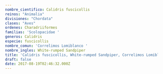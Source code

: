 ```yaml
---
nombre_cientifico: Calidris fuscicollis
reinos: "Animalia"
divisiones: "Chordata"
clases: "Aves"
ordenes: Charadriiformes
familias: 'Scolopacidae '
generos: Calidris
especie: fuscicollis
nombre_comun: 'Correlimos Lomiblanco '
nombre_ingles: White-rumped Sandpiper
title: 'Calidris fuscicollis, White-rumped Sandpiper, Correlimos Lomiblanco '
draft: false
date: 2017-08-19T02:46:32.000Z
---
```


